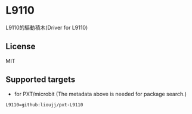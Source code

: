 # L9110

L9110的驅動積木(Driver for L9110)

## License

MIT

## Supported targets

* for PXT/microbit
(The metadata above is needed for package search.)

```package
L9110=github:lioujj/pxt-L9110
```
